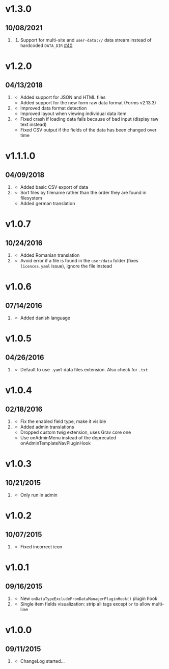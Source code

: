 # v1.3.0
## 10/08/2021

1. [](#improved)
   1. Support for multi-site and `user-data://` data stream instead of hardcoded `DATA_DIR` [#40](https://github.com/getgrav/grav-plugin-data-manager/pull/40)

# v1.2.0
## 04/13/2018

1. [](#new)
    * Added support for JSON and HTML files
    * Added support for the new form raw data format (Forms v2.13.3)
1. [](#improved)
    * Improved data format detection
    * Improved layout when viewing individual data item
1. [](#bugfix)
    * Fixed crash if loading data fails because of bad input (display raw text instead)
    * Fixed CSV output if the fields of the data has been changed over time

# v1.1.1.0
## 04/09/2018

1. [](#new)
    * Added basic CSV export of data
1. [](#improved)
    * Sort files by filename rather than the order they are found in filesystem
    * Added german translation

# v1.0.7
## 10/24/2016

1. [](#improved)
    * Added Romanian translation
1. [](#bugfix)
    * Avoid error if a file is found in the `user/data` folder (fixes `licences.yaml` issue), ignore the file instead

# v1.0.6
## 07/14/2016

1. [](#improved)
    * Added danish language

# v1.0.5
## 04/26/2016

1. [](#bugfix)
    * Default to use `.yaml` data files extension. Also check for `.txt`

# v1.0.4
## 02/18/2016

1. [](#bugfix)
    * Fix the enabled field type, make it visible
1. [](#improved)
    * Added admin translations
    * Dropped custom twig extension, uses Grav core one
    * Use onAdminMenu instead of the deprecated onAdminTemplateNavPluginHook

# v1.0.3
## 10/21/2015

1. [](#bugfix)
    * Only run in admin

# v1.0.2
## 10/07/2015

1. [](#bugfix)
    * Fixed incorrect icon

# v1.0.1
## 09/16/2015

1. [](#new)
    * New `onDataTypeExcludeFromDataManagerPluginHook()` plugin hook
1. [](#bugfix)
    * Single item fields visualization: strip all tags except `br` to allow multi-line

# v1.0.0
## 09/11/2015

1. [](#new)
    * ChangeLog started...
